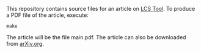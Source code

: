 This repository contains source files for an article on [LCS Tool](//github.com/jeixav/LCS-Tool/). To produce a PDF file of the article, execute:

	make

The article will be the file main.pdf. The article can also be downloaded from [arXiv.org](http://arxiv.org/abs/1406.3527).
